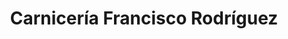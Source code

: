 ---
title: "Carnicería Francisco Rodríguez"
url: /madrid/carniceria-francisco-rodriguez/
shop: Metzgerei
---